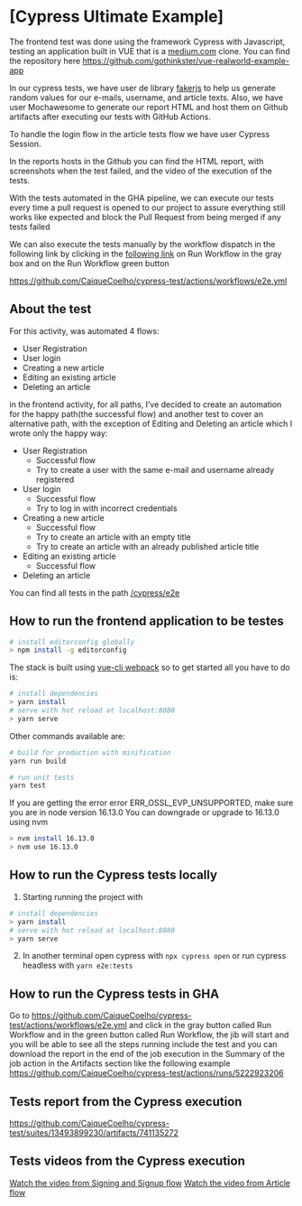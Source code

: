 # [Cypress Ultimate Example]

The frontend test was done using the framework Cypress with Javascript, testing an application built in VUE that is a [medium.com](http://medium.com) clone. You can find the repository here https://github.com/gothinkster/vue-realworld-example-app

In our cypress tests, we have user de library [fakerjs](https://www.npmjs.com/package/@faker-js/faker) to help us generate random values for our e-mails, username, and article texts. Also, we have user Mochawesome to generate our report HTML and host them on Github artifacts after executing our tests with GitHub Actions.

To handle the login flow in the article tests flow we have user Cypress Session.

In the reports hosts in the Github you can find the HTML report, with screenshots when the test failed, and the video of the execution of the tests.

With the tests automated in the GHA pipeline, we can execute our tests every time a pull request is opened to our project to assure everything still works like expected and block the Pull Request from being merged if any tests failed

We can also execute the tests manually by the workflow dispatch in the following link by clicking in the [following link](https://github.com/CaiqueCoelho/cypress-test/actions/workflows/e2e.yml) on Run Workflow in the gray box and on the Run Workflow green button

https://github.com/CaiqueCoelho/cypress-test/actions/workflows/e2e.yml

## About the test

For this activity, was automated 4 flows:

- User Registration
- User login
- Creating a new article
- Editing an existing article
- Deleting an article

in the frontend activity, for all paths, I’ve decided to create an automation for the happy path(the successful flow) and another test to cover an alternative path, with the exception of Editing and Deleting an article which I wrote only the happy way:

- User Registration
  - Successful flow
  - Try to create a user with the same e-mail and username already registered
- User login
  - Successful flow
  - Try to log in with incorrect credentials
- Creating a new article
  - Successful flow
  - Try to create an article with an empty title
  - Try to create an article with an already published article title
- Editing an existing article
  - Successful flow
- Deleting an article

You can find all tests in the path [/cypress/e2e](https://github.com/CaiqueCoelho/cypress-test/tree/main/cypress/e2e)

## How to run the frontend application to be testes

```bash
# install editorconfig globally
> npm install -g editorconfig
```

The stack is built using [vue-cli webpack](https://github.com/vuejs-templates/webpack) so to get started all you have to do is:

```bash
# install dependencies
> yarn install
# serve with hot reload at localhost:8080
> yarn serve
```

Other commands available are:

```bash
# build for production with minification
yarn run build

# run unit tests
yarn test
```

If you are getting the error error ERR_OSSL_EVP_UNSUPPORTED, make sure you are in node version 16.13.0
You can downgrade or upgrade to 16.13.0 using nvm

```bash
> nvm install 16.13.0
> nvm use 16.13.0
```

## How to run the Cypress tests locally

1. Starting running the project with

```bash
# install dependencies
> yarn install
# serve with hot reload at localhost:8080
> yarn serve
```

2. In another terminal open cypress with `npx cypress open` or run cypress headless with `yarn e2e:tests`

## How to run the Cypress tests in GHA

Go to https://github.com/CaiqueCoelho/cypress-test/actions/workflows/e2e.yml and click in the gray button called Run Workflow and in the green button
called Run Workflow, the jib will start and you will be able to see all the steps running include the test and you can download the report in the end
of the job execution in the Summary of the job action in the Artifacts section like the following example https://github.com/CaiqueCoelho/cypress-test/actions/runs/5222923206

## Tests report from the Cypress execution

https://github.com/CaiqueCoelho/cypress-test/suites/13493899230/artifacts/741135272

## Tests videos from the Cypress execution

[Watch the video from Signing and Signup flow](https://github.com/CaiqueCoelho/cypress-test/raw/main/cypress/TestReport/videos/Signin%26Signup.cy.js.mp4)
[Watch the video from Article flow](https://github.com/CaiqueCoelho/cypress-test/raw/main/cypress/TestReport/videos/ArticleFlow.cy.js.mp4)
